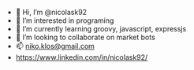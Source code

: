 - 👋 Hi, I’m @nicolask92
- 👀 I’m interested in programing
- 🌱 I’m currently learning groovy, javascript, expressjs
- 💞️ I’m looking to collaborate on market bots
- 📫 niko.klos@gmail.com
- https://www.linkedin.com/in/nicolask92/
